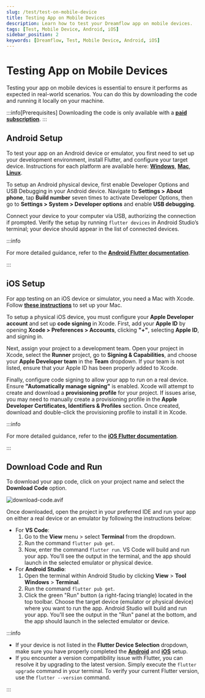 ```yaml
---
slug: /test/test-on-mobile-device
title: Testing App on Mobile Devices
description: Learn how to test your Dreamflow app on mobile devices.
tags: [Test, Mobile Device, Android, iOS]
sidebar_position: 2
keywords: [Dreamflow, Test, Mobile Device, Android, iOS]
---
```


# Testing App on Mobile Devices
Testing your app on mobile devices is essential to ensure it performs as expected in real-world scenarios. You can do this by downloading the code and running it locally on your machine.

:::info[Prerequisites]
Downloading the code is only available with a [**paid subscription**](https://dreamflow.app/pricing).
:::

## Android Setup

To test your app on an Android device or emulator, you first need to set up your development environment, install Flutter, and configure your target device. Instructions for each platform are available here: [**Windows**](https://docs.flutter.dev/get-started/install/windows/mobile), [**Mac**](https://docs.flutter.dev/get-started/install/macos/mobile-android), [**Linux**](https://docs.flutter.dev/get-started/install/linux/android).

To setup an Android physical device, first enable Developer Options and USB Debugging in your Android device. Navigate to **Settings > About phone**, tap **Build number** seven times to activate Developer Options, then go to **Settings > System > Developer options** and enable **USB debugging**.

Connect your device to your computer via USB, authorizing the connection if prompted. Verify the setup by running `flutter devices` in Android Studio’s terminal; your device should appear in the list of connected devices.

:::info

For more detailed guidance, refer to the [**Android Flutter documentation**](https://docs.flutter.dev/get-started/install/windows/mobile#configure-your-target-android-device).

:::

## iOS Setup

For app testing on an iOS device or simulator, you need a Mac with Xcode. Follow [**these instructions**](https://docs.flutter.dev/get-started/install/macos/mobile-ios) to set up your Mac.

To setup a physical iOS device, you must configure your **Apple Developer account** and set up **code signing** in Xcode. First, add your **Apple ID** by opening **Xcode > Preferences > Accounts**, clicking **"+"**, selecting **Apple ID**, and signing in.

Next, assign your project to a development team. Open your project in Xcode, select the **Runner** project, go to **Signing & Capabilities**, and choose your **Apple Developer team** in the **Team** dropdown. If your team is not listed, ensure that your Apple ID has been properly added to Xcode.

Finally, configure code signing to allow your app to run on a real device. Ensure **"Automatically manage signing"** is enabled. Xcode will attempt to create and download a **provisioning profile** for your project. If issues arise, you may need to manually create a provisioning profile in the **Apple Developer Certificates, Identifiers & Profiles** section. Once created, download and double-click the provisioning profile to install it in Xcode.

:::info

For more detailed guidance, refer to the [**iOS Flutter documentation**](https://docs.flutter.dev/get-started/install/macos/mobile-ios#configure-your-target-ios-device).

:::

## Download Code and Run

To download your app code, click on your project name and select the **Download Code** option.

![download-code.avif](imgs/download-code.avif)

Once downloaded, open the project in your preferred IDE and run your app on either a real device or an emulator by following the instructions below:

- For **VS Code**:
    1. Go to the **View** menu > select **Terminal** from the dropdown.
    2. Run the command `flutter pub get`.
    3. Now, enter the command `flutter run`. VS Code will build and run your app. You'll see the output in the terminal, and the app should launch in the selected emulator or physical device.
- For **Android Studio**:
    1. Open the terminal within Android Studio by clicking **View** > **Tool Windows** > **Terminal**.
    2. Run the command `flutter pub get`.
    3. Click the green "Run" button (a right-facing triangle) located in the top toolbar. Choose the target device (emulator or physical device) where you want to run the app. Android Studio will build and run your app. You'll see the output in the "Run" panel at the bottom, and the app should launch in the selected emulator or device.

:::info

- If your device is not listed in the **Flutter Device Selection** dropdown, make sure you have properly completed the [**Android**](#android-setup) and [**iOS**](#ios-setup) setup.
- If you encounter a version compatibility issue with Flutter, you can resolve it by upgrading to the latest version. Simply execute the `flutter upgrade` command in your terminal. To verify your current Flutter version, use the `flutter --version` command.

:::